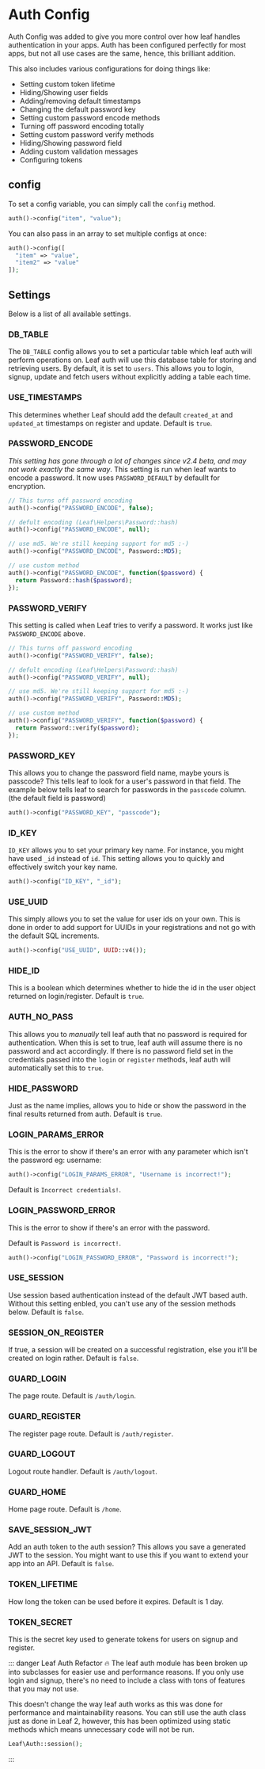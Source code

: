 # Auth Config

Auth Config was added to give you more control over how leaf handles authentication in your apps. Auth has been configured perfectly for most apps, but not all use cases are the same, hence, this brilliant addition.

This also includes various configurations for doing things like:

- Setting custom token lifetime
- Hiding/Showing user fields
- Adding/removing default timestamps
- Changing the default password key
- Setting custom password encode methods
- Turning off password encoding totally
- Setting custom password verify methods
- Hiding/Showing password field
- Adding custom validation messages
- Configuring tokens

## config

To set a config variable, you can simply call the `config` method.

```php
auth()->config("item", "value");
```

You can also pass in an array to set multiple configs at once:

```php
auth()->config([
  "item" => "value",
  "item2" => "value"
]);
```

## Settings

Below is a list of all available settings.

### DB_TABLE <sup><Badge text="NEW" /></sup>

The `DB_TABLE` config allows you to set a particular table which leaf auth will perform operations on. Leaf auth will use this database table for storing and retrieving users. By default, it is set to `users`. This allows you to login, signup, update and fetch users without explicitly adding a table each time.

### USE_TIMESTAMPS

This determines whether Leaf should add the default `created_at` and `updated_at` timestamps on register and update. Default is `true`.

### PASSWORD_ENCODE

*This setting has gone through a lot of changes since v2.4 beta, and may not work exactly the same way*. This setting is run when leaf wants to encode a password. It now uses `PASSWORD_DEFAULT` by defaullt for encryption.

```php
// This turns off password encoding
auth()->config("PASSWORD_ENCODE", false);

// defult encoding (Leaf\Helpers\Password::hash)
auth()->config("PASSWORD_ENCODE", null);

// use md5. We're still keeping support for md5 :-)
auth()->config("PASSWORD_ENCODE", Password::MD5);

// use custom method
auth()->config("PASSWORD_ENCODE", function($password) {
  return Password::hash($password);
});
```

### PASSWORD_VERIFY

This setting is called when Leaf tries to verify a password. It works just like `PASSWORD_ENCODE` above.

```php
// This turns off password encoding
auth()->config("PASSWORD_VERIFY", false);

// defult encoding (Leaf\Helpers\Password::hash)
auth()->config("PASSWORD_VERIFY", null);

// use md5. We're still keeping support for md5 :-)
auth()->config("PASSWORD_VERIFY", Password::MD5);

// use custom method
auth()->config("PASSWORD_VERIFY", function($password) {
  return Password::verify($password);
});
```

### PASSWORD_KEY

This allows you to change the password field name, maybe yours is passcode? This tells leaf to look for a user's password in that field. The example below tells leaf to search for passwords in the `passcode` column. (the default field is password)

```php
auth()->config("PASSWORD_KEY", "passcode");
```

### ID_KEY

`ID_KEY` allows you to set your primary key name. For instance, you might have used `_id` instead of `id`. This setting allows you to quickly and effectively switch your key name.

```php
auth()->config("ID_KEY", "_id");
```

### USE_UUID

This simply allows you to set the value for user ids on your own. This is done in order to add support for UUIDs in your registrations and not go with the default SQL increments.

```php
auth()->config("USE_UUID", UUID::v4());
```

### HIDE_ID

This is a boolean which determines whether to hide the id in the user object returned on login/register. Default is `true`.

### AUTH_NO_PASS

This allows you to *manually* tell leaf auth that no password is required for authentication. When this is set to true, leaf auth will assume there is no password and act accordingly. If there is no password field set in the credentials passed into the `login` or `register` methods, leaf auth will automatically set this to `true`.

### HIDE_PASSWORD

Just as the name implies, allows you to hide or show the password in the final results returned from auth. Default is `true`.

### LOGIN_PARAMS_ERROR

This is the error to show if there's an error with any parameter which isn't the password eg: username:

```php
auth()->config("LOGIN_PARAMS_ERROR", "Username is incorrect!");
```

Default is `Incorrect credentials!`.

### LOGIN_PASSWORD_ERROR

This is the error to show if there's an error with the password.

Default is `Password is incorrect!`.

```php
auth()->config("LOGIN_PASSWORD_ERROR", "Password is incorrect!");
```

### USE_SESSION

Use session based authentication instead of the default JWT based auth. Without this setting enbled, you can't use any of the session methods below. Default is `false`.

### SESSION_ON_REGISTER

If true, a session will be created on a successful registration, else you it'll be created on login rather. Default is `false`.

### GUARD_LOGIN

The page route. Default is `/auth/login`.

### GUARD_REGISTER

The register page route. Default is `/auth/register`.

### GUARD_LOGOUT

Logout route handler. Default is `/auth/logout`.

### GUARD_HOME

Home page route. Default is `/home`.

### SAVE_SESSION_JWT

Add an auth token to the auth session? This allows you save a generated JWT to the session. You might want to use this if you want to extend your app into an API. Default is `false`.

### TOKEN_LIFETIME

How long the token can be used before it expires. Default is 1 day.

### TOKEN_SECRET

This is the secret key used to generate tokens for users on signup and register.

::: danger Leaf Auth Refactor 🔥
The leaf auth module has been broken up into subclasses for easier use and performance reasons. If you only use login and signup, there's no need to include a class with tons of features that you may not use.

This doesn't change the way leaf auth works as this was done for performance and maintainability reasons. You can still use the auth class just as done in Leaf 2, however, this has been optimized using static methods which means unnecessary code will not be run.

```php
Leaf\Auth::session();
```

:::

<!-- ## Next Steps

<div class="vt-box-container next-steps">
  <a class="vt-box h:_10 w:50" href="/modules/db/v/2/builder">
    <h3 class="next-steps-link mb:_1">Continue the Guide</h3>
    <small class="next-steps-caption">Learn how to build queries with Leaf Db's developer friendly syntax.</small>
  </a>
  <a class="vt-box ml:_1" href="/modules/db/v/2/new" target="_blank">
    <h3 class="next-steps-link">Follow the Tutorial</h3>
    <small class="next-steps-caption">For those who prefer learning things hands-on. Let's build something real!</small>
  </a>
  <a class="vt-box w:50 ml:_1" href="/modules/db/v/2/new">
    <h3 class="next-steps-link">What's new in v2</h3>
    <small class="next-steps-caption">Check out all the changes in this new version of leaf db.</small>
  </a>
</div> -->
